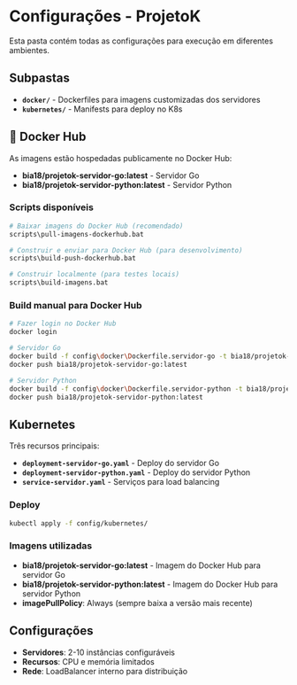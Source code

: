 # Configurações - ProjetoK

Esta pasta contém todas as configurações para execução em diferentes ambientes.

## Subpastas

- **`docker/`** - Dockerfiles para imagens customizadas dos servidores
- **`kubernetes/`** - Manifests para deploy no K8s

## 🐳 Docker Hub

As imagens estão hospedadas publicamente no Docker Hub:
- **bia18/projetok-servidor-go:latest** - Servidor Go
- **bia18/projetok-servidor-python:latest** - Servidor Python

### Scripts disponíveis
```bash
# Baixar imagens do Docker Hub (recomendado)
scripts\pull-imagens-dockerhub.bat

# Construir e enviar para Docker Hub (para desenvolvimento)
scripts\build-push-dockerhub.bat

# Construir localmente (para testes locais)
scripts\build-imagens.bat
```

### Build manual para Docker Hub
```bash
# Fazer login no Docker Hub
docker login

# Servidor Go
docker build -f config\docker\Dockerfile.servidor-go -t bia18/projetok-servidor-go:latest .
docker push bia18/projetok-servidor-go:latest

# Servidor Python  
docker build -f config\docker\Dockerfile.servidor-python -t bia18/projetok-servidor-python:latest .
docker push bia18/projetok-servidor-python:latest
```

## Kubernetes

Três recursos principais:
- **`deployment-servidor-go.yaml`** - Deploy do servidor Go
- **`deployment-servidor-python.yaml`** - Deploy do servidor Python  
- **`service-servidor.yaml`** - Serviços para load balancing

### Deploy
```bash
kubectl apply -f config/kubernetes/
```

### Imagens utilizadas
- **bia18/projetok-servidor-go:latest** - Imagem do Docker Hub para servidor Go
- **bia18/projetok-servidor-python:latest** - Imagem do Docker Hub para servidor Python
- **imagePullPolicy**: Always (sempre baixa a versão mais recente)

## Configurações

- **Servidores**: 2-10 instâncias configuráveis
- **Recursos**: CPU e memória limitados
- **Rede**: LoadBalancer interno para distribuição
